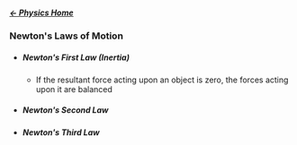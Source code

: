##### [← Physics Home](Physics%20Home%20-%20Year%2011)

### Newton's Laws of Motion
- ##### Newton's First Law (Inertia)
	- If the resultant force acting upon an object is zero, the forces acting upon it are balanced
- ##### Newton's Second Law
- ##### Newton's Third Law